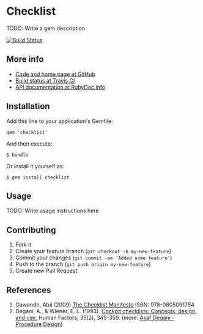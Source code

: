 # Checklist

TODO: Write a gem description

[![Build Status](https://secure.travis-ci.org/3ofcoins/checklist.png?branch=master)](http://travis-ci.org/3ofcoins/checklist)

## More info

* [Code and home page at GitHub](https://github.com/3ofcoins/checklist)
* [Build status at Travis CI](http://travis-ci.org/3ofcoins/checklist)
* [API documentation at RubyDoc.info](http://rdoc.info/github/3ofcoins/checklist)

## Installation

Add this line to your application's Gemfile:

    gem 'checklist'

And then execute:

    $ bundle

Or install it yourself as:

    $ gem install checklist

## Usage

TODO: Write usage instructions here

## Contributing

1. Fork it
2. Create your feature branch (`git checkout -b my-new-feature`)
3. Commit your changes (`git commit -am 'Added some feature'`)
4. Push to the branch (`git push origin my-new-feature`)
5. Create new Pull Request

## References

1. Gawande, Atul (2009) [The Checklist Manifesto](http://gawande.com/the-checklist-manifesto) ISBN: 978-0805091784
2. Degani, A., & Wiener, E. L. (1993). [Cockpit checklists: Concepts, design, and use.](http://ti.arc.nasa.gov/m/profile/adegani/Cockpit%20Checklists.pdf) Human Factors, 35(2), 345-359. (more: [Asaf Degani - Procedure Design](http://ti.arc.nasa.gov/profile/adegani/procedure-design/))
